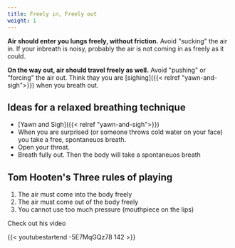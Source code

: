 ```yaml
---
title: Freely in, Freely out
weight: 1
---
```


**Air should enter you lungs freely, without friction.** Avoid "sucking" the air in. If your inbreath is noisy, probably the air is not coming in as freely as it could.

**On the way out, air should travel freely as well.** Avoid "pushing" or "forcing" the air out. Think thay you are [sighing]({{< relref "yawn-and-sigh">}}) when you breath out.


## Ideas for a relaxed breathing technique

- [Yawn and Sigh]({{< relref "yawn-and-sigh">}})
- When you are surprised (or someone throws cold water on your face) you take a free, spontaneuos breath.
- Open your throat.
- Breath fully out. Then the body will take a spontaneuos breath

## Tom Hooten's Three rules of playing

1. The air must come into the body freely
2. The air must come out of the body freely
3. You cannot use too much pressure (mouthpiece on the lips)

Check out his video

{{< youtubestartend -5E7MqGQz78 142 >}}
